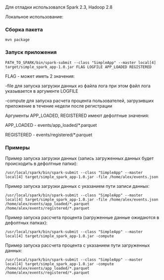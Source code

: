 Для отладки использовался Spark 2.3, Hadoop 2.8

Локальное использование:

### Сборка пакета 

```mvn package```


### Запуск приложения 

```PATH_TO_SPARK/bin/spark-submit --class "SimpleApp" --master local[4] target/simple_spark_app-1.0.jar FLAG LOGFILE APP_LOADED REGISTERED```

FLAG - может иметь 2 значения:

-file для запуска загрузки данных из файла лога
при этом файл лога указывается в аргументе LOGFILE

-compute для запуска расчета процента пользователей, загрузивших приложение в течение недели после регистрации


Аргументы APP_LOADED, REGISTERED имеют дефолтные значения:

APP_LOADED - events/app_loaded/*.parquet

REGISTERED - events/registered/*.parquet

### Примеры

Пример запуска загрузки данных (запись загруженных данных будет происходить в дефолтные папки):

```/usr/local/spark/bin/spark-submit --class "SimpleApp" --master local[4] target/simple_spark_app-1.0.jar -file /home/alex/events.json```

Пример запуска загрузки данных с указанием пути записи данных:

```/usr/local/spark/bin/spark-submit --class "SimpleApp" --master local[4] target/simple_spark_app-1.0.jar -file /home/alex/events.json /home/alex/events/app_loaded/*.parquet /home/alex/events/registered/*.parquet```

Пример запуска рассчета процента (загруженные данные ожидаются в дефолтных папках):

```/usr/local/spark/bin/spark-submit --class "SimpleApp" --master local[4] target/simple_spark_app-1.0.jar -compute```

Пример запуска рассчета процента с указанием пути загруженных данных:

```/usr/local/spark/bin/spark-submit --class "SimpleApp" --master local[4] target/simple_spark_app-1.0.jar -compute /home/alex/events/app_loaded/*.parquet /home/alex/events/registered/*.parquet```
